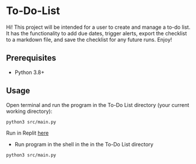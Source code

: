 # To-Do-List

Hi! This project will be intended for a user to create and manage a to-do list. It has the functionality to add due dates, trigger alerts, export the checklist to a markdown file, and save the checklist for any future runs. Enjoy!

## Prerequisites
- Python 3.8+
## Usage
Open terminal and run the program in the To-Do List directory (your current working directory):
```bash
python3 src/main.py
```
Run in Replit [here](https://replit.com/@alanzablake1/To-Do-List)
* Run program in the shell in the in the To-Do List directory
```bash
python3 src/main.py
```
